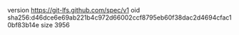 version https://git-lfs.github.com/spec/v1
oid sha256:d46dce6e69ab221b4c972d66002ccf8795eb60f38dac2d4694cfac10bf83b14e
size 3956
